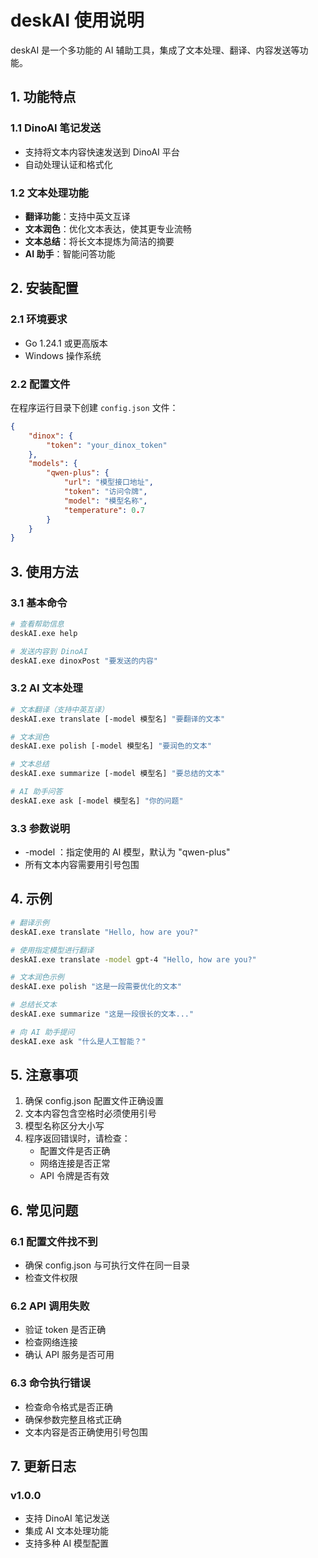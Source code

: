 # deskAI 使用说明

deskAI 是一个多功能的 AI 辅助工具，集成了文本处理、翻译、内容发送等功能。

## 1. 功能特点

### 1.1 DinoAI 笔记发送
- 支持将文本内容快速发送到 DinoAI 平台
- 自动处理认证和格式化

### 1.2 文本处理功能
- **翻译功能**：支持中英文互译
- **文本润色**：优化文本表达，使其更专业流畅
- **文本总结**：将长文本提炼为简洁的摘要
- **AI 助手**：智能问答功能

## 2. 安装配置

### 2.1 环境要求
- Go 1.24.1 或更高版本
- Windows 操作系统

### 2.2 配置文件
在程序运行目录下创建 `config.json` 文件：

```json
{
    "dinox": {
        "token": "your_dinox_token"
    },
    "models": {
        "qwen-plus": {
            "url": "模型接口地址",
            "token": "访问令牌",
            "model": "模型名称",
            "temperature": 0.7
        }
    }
}
```
## 3. 使用方法

### 3.1 基本命令
```bash
# 查看帮助信息
deskAI.exe help

# 发送内容到 DinoAI
deskAI.exe dinoxPost "要发送的内容"
 ```

### 3.2 AI 文本处理
```bash
# 文本翻译（支持中英互译）
deskAI.exe translate [-model 模型名] "要翻译的文本"

# 文本润色
deskAI.exe polish [-model 模型名] "要润色的文本"

# 文本总结
deskAI.exe summarize [-model 模型名] "要总结的文本"

# AI 助手问答
deskAI.exe ask [-model 模型名] "你的问题"
 ```

### 3.3 参数说明
- -model ：指定使用的 AI 模型，默认为 "qwen-plus"
- 所有文本内容需要用引号包围
## 4. 示例
```bash
# 翻译示例
deskAI.exe translate "Hello, how are you?"

# 使用指定模型进行翻译
deskAI.exe translate -model gpt-4 "Hello, how are you?"

# 文本润色示例
deskAI.exe polish "这是一段需要优化的文本"

# 总结长文本
deskAI.exe summarize "这是一段很长的文本..."

# 向 AI 助手提问
deskAI.exe ask "什么是人工智能？"
 ```
## 5. 注意事项
1. 确保 config.json 配置文件正确设置
2. 文本内容包含空格时必须使用引号
3. 模型名称区分大小写
4. 程序返回错误时，请检查：
   - 配置文件是否正确
   - 网络连接是否正常
   - API 令牌是否有效
## 6. 常见问题
### 6.1 配置文件找不到
- 确保 config.json 与可执行文件在同一目录
- 检查文件权限
### 6.2 API 调用失败
- 验证 token 是否正确
- 检查网络连接
- 确认 API 服务是否可用
### 6.3 命令执行错误
- 检查命令格式是否正确
- 确保参数完整且格式正确
- 文本内容是否正确使用引号包围
## 7. 更新日志
### v1.0.0
- 支持 DinoAI 笔记发送
- 集成 AI 文本处理功能
- 支持多种 AI 模型配置